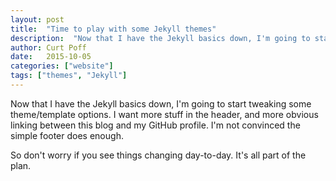 ```yaml
---
layout: post
title:  "Time to play with some Jekyll themes"
description:  "Now that I have the Jekyll basics down, I'm going to start tweaking some theme/template options."
author: Curt Poff
date:   2015-10-05
categories: ["website"]
tags: ["themes", "Jekyll"]
---
```


Now that I have the Jekyll basics down, I'm going to start tweaking some theme/template options. I want more stuff in the header, and more obvious linking between this blog and my GitHub profile. I'm not convinced the simple footer does enough.

<!--more-->

So don't worry if you see things changing day-to-day. It's all part of the plan.
